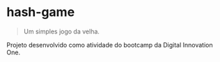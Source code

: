 # hash-game
> Um simples jogo da velha.

Projeto desenvolvido como atividade do bootcamp da Digital Innovation One.